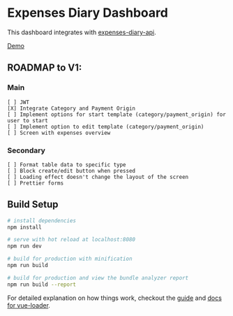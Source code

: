 # Expenses Diary Dashboard

This dashboard integrates with [expenses-diary-api][expenses-diary-api].

[Demo][Demo]

## ROADMAP to V1:

### Main

    [ ] JWT
    [X] Integrate Category and Payment Origin
    [ ] Implement options for start template (category/payment_origin) for user to start
    [ ] Implement option to edit template (category/payment_origin)
    [ ] Screen with expenses overview

### Secondary

    [ ] Format table data to specific type
    [ ] Block create/edit button when pressed
    [ ] Loading effect doesn't change the layout of the screen
    [ ] Prettier forms


## Build Setup

``` bash
# install dependencies
npm install

# serve with hot reload at localhost:8080
npm run dev

# build for production with minification
npm run build

# build for production and view the bundle analyzer report
npm run build --report
```

For detailed explanation on how things work, checkout the [guide](http://vuejs-templates.github.io/webpack/) and [docs for vue-loader](http://vuejs.github.io/vue-loader).


[expenses-diary-api]: https://github.com/otrabalhador/expenses-diary-api
[Demo]: https://expenses-diary.herokuapp.com/#/
